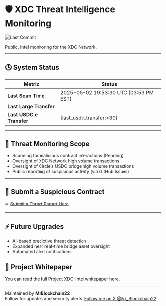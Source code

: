 # 🛡️ XDC Threat Intelligence Monitoring

![Last Commit](https://img.shields.io/github/last-commit/MrBlockchain22/xdc-intel-reports?logo=github&logoColor=white&color=4caf50&label=Last%20Update)

Public, Intel  monitoring for the XDC Network.

---

## 🕒 System Status

| Metric                | Status                                                             |
|-----------------------|---------------------------------------------------------------------|
| **Last Scan Time**    | 2025-05-02 19:53:30 UTC (03:53 PM EST)                             |
| **Last Large Transfer** |
| **Last USDC.e Transfer** | {last_usdc_transfer:<30} | Detected (3 transfers ≥ $5,000) |
---

## 🚨 Threat Monitoring Scope

- Scanning for malicious contract interactions (Pending)
- Oversight of XDC Network high volume transactions
- Oversight of Circle’s USDC bridge high volume transactions
- Public reporting of suspicious activity (via GitHub Issues)

---

## 📝 Submit a Suspicious Contract

➡️ [Submit a Threat Report Here](https://github.com/MrBlockchain22/xdc-intel-reports/issues/new?assignees=MrBlockchain22&labels=threat+report%2Cinvestigation+needed&template=report-malicious-contract.md&title=%5BThreat+Report%5D+Contract+at+0x...)

---

## ⚡ Future Upgrades

- AI-based predictive threat detection
- Expanded near real-time bridge asset oversight
- Automated alert notifications

## 📄 Project Whitepaper
You can read the full Project XDC-Intel whitepaper [here](XDC-Intel-Whitepaper.md).

---

Maintained by **MrBlockchain22**  
Follow for updates and security alerts.
[Follow me on X @Mr_Blockchain22](https://x.com/Mr_Blockchain22)


